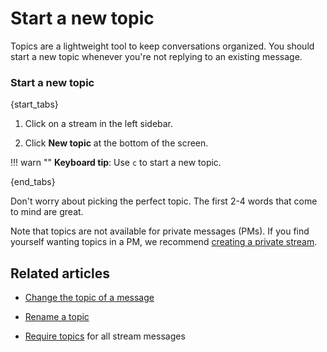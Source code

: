 # Start a new topic

Topics are a lightweight tool to keep conversations organized. You should
start a new topic whenever you're not replying to an existing message.

### Start a new topic

{start_tabs}

1. Click on a stream in the left sidebar.

1. Click **New topic** at the bottom of the screen.

!!! warn ""
    **Keyboard tip**: Use `c` to start a new topic.

{end_tabs}

Don't worry about picking the perfect topic. The first 2-4 words that come
to mind are great.

Note that topics are not available for private messages (PMs). If you find
yourself wanting topics in a PM, we recommend
[creating a private stream](/help/create-a-stream).

## Related articles

* [Change the topic of a message](/help/change-the-topic-of-a-message)

* [Rename a topic](/help/rename-a-topic)

* [Require topics](/help/require-topics) for all stream messages
